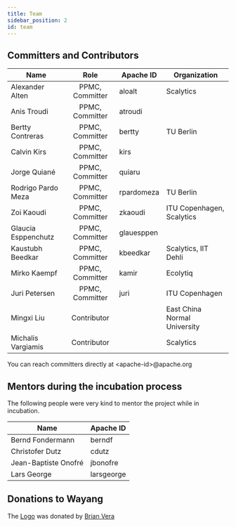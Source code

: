 ```yaml
---
title: Team
sidebar_position: 2
id: team
---
```


## Committers and Contributors

| Name               | Role             | Apache ID  | Organization |
| ------------------ |:----------------:| ---------- | ------------ |
| Alexander Alten    | PPMC, Committer  | aloalt     | Scalytics    |
| Anis Troudi        | PPMC, Committer  | atroudi    |
| Bertty Contreras   | PPMC, Committer  | bertty     | TU Berlin    |
| Calvin Kirs        | PPMC, Committer  | kirs       |
| Jorge Quiané       | PPMC, Committer  | quiaru     |
| Rodrigo Pardo Meza | PPMC, Committer  | rpardomeza | TU Berlin    |
| Zoi Kaoudi         | PPMC, Committer  | zkaoudi    | ITU Copenhagen, Scalytics |
| Glaucia Esppenchutz| PPMC, Committer  | glauesppen |
| Kaustubh Beedkar   | PPMC, Committer  | kbeedkar   | Scalytics, IIT Dehli |
| Mirko Kaempf       | PPMC, Committer  | kamir      | Ecolytiq    |
| Juri Petersen      | PPMC, Committer  | juri       | ITU Copenhagen |
| Mingxi Liu         | Contributor      |            | East China Normal University |
| Michalis Vargiamis | Contributor      |            | Scalytics |

You can reach committers directly at \<apache-id\>@apache.org

## Mentors during the incubation process

The following people were very kind to mentor the project while in incubation.

| Name                 | Apache ID   |
| -------------------- | ----------- |
| Bernd Fondermann     |  berndf     |
| Christofer Dutz      |  cdutz      |
| Jean-Baptiste Onofré |  jbonofre   |
| Lars George          |  larsgeorge |

## Donations to Wayang

The [Logo](http://wayang.apache.org/assets/img/logo/Apache_Wayang/Apache_Wayang.pdf) was donated by [Brian Vera](https://www.linkedin.com/in/brian-vera-hablares-17a663b8/)
